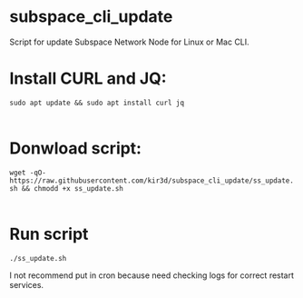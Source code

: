 # subspace_cli_update<br>
Script for update Subspace Network Node for Linux or Mac CLI.


# Install CURL and JQ:<br>

`sudo apt update && sudo apt install curl jq`<br><br>

# Donwload script:<br>
`wget -qO- https://raw.githubusercontent.com/kir3d/subspace_cli_update/ss_update.sh && chmodd +x ss_update.sh`<br><br>

# Run script
`./ss_update.sh`


I not recommend put in cron because need checking logs for correct restart services.
